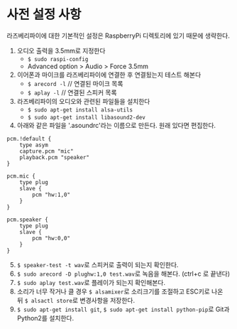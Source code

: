 사전 설정 사항
==============

라즈베리파이에 대한 기본적인 설정은 RaspberryPi 디렉토리에 있기 때문에 생략한다.

1. 오디오 출력을 3.5mm로 지정한다
	* `$ sudo raspi-config`
	* Advanced option > Audio > Force 3.5mm
2. 이어폰과 마이크를 라즈베리파이에 연결한 후 연결됬는지 테스트 해본다
	* `$ arecord -l` // 연결된 마이크 목록
	* `$ aplay -l` // 연결된 스피커 목록
3. 라즈베리파이의 오디오와 관련된 파일들을 설치한다
	* `$ sudo apt-get install alsa-utils`
	* `$ sudo apt-get install libasound2-dev`
4. 아래와 같은 파일을 '.asoundrc'라는 이름으로 만든다. 원래 있다면 편집한다.
~~~
pcm.!default {
    type asym
    capture.pcm "mic"
    playback.pcm "speaker"
}

pcm.mic {
    type plug
    slave {
        pcm "hw:1,0"
    }
}

pcm.speaker {
    type plug
    slave {
        pcm "hw:0,0"
    }
}
~~~
5. `$ speaker-test -t wav`로 스피커로 출력이 되는지 확인한다.
6. `$ sudo arecord -D plughw:1,0 test.wav`로 녹음을 해본다. (ctrl+c 로 끝낸다)
7. `$ sudo aplay test.wav`로 플레이가 되는지 확인해본다.
8. 소리가 너무 작거나 클 경우 `$ alsamixer`로 소리크기를 조절하고 ESC키로 나온 뒤 `$ alsactl store`로 변경사항을 저장한다.
9. `$ sudo apt-get install git`, `$ sudo apt-get install python-pip`로 Git과 Python2를 설치한다.
